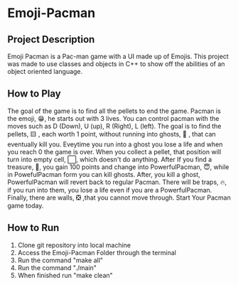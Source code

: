 # Emoji-Pacman

## Project Description
Emoji Pacman is a Pac-man game with a UI made up of Emojis. This project was made to use classes and objects in C++ to show off the abilities of an object oriented language.

## How to Play
The goal of the game is to find all the pellets to end the game. Pacman is the emoji, 😁, he starts out with 3 lives. You can control pacman with the moves such as D (Down), U (up), R (Right), L (left). The goal is to find the pellets, 🟨 , each worth 1 point, without running into ghosts, 👻 , that can eventually kill you. Eveytime you run into a ghost you lose a life and when you reach 0 the game is over. When you collect a pellet, that position will turn into empty cell, ⬜, which doesn't do anything. After If you find a treasure, 🎁, you gain 100 points and change into PowerfulPacman, 😇, while in PowefulPacman form you can kill ghosts. After, you kill a ghost, PowerfulPacman will revert back to regular Pacman. There will be traps, 🔥, if you run into them, you lose a life even if you are a PowerfulPacman. Finally, there are walls, ❎ ,that you cannot move through. Start Your Pacman game today.
      
## How to Run
1. Clone git repository into local machine
2. Access the Emoji-Pacman Folder through the terminal
3. Run the command "make all"
4. Run the command "./main"
5. When finished run "make clean"
